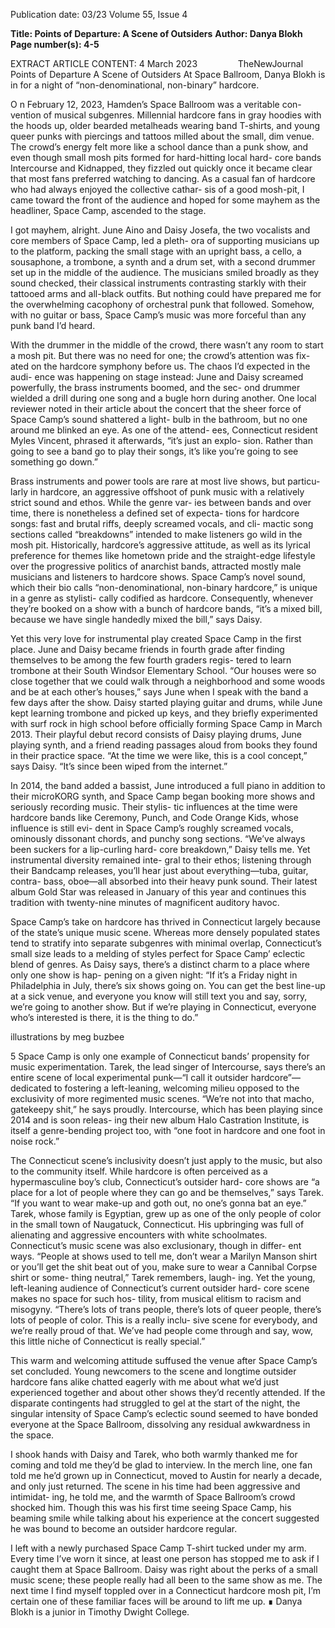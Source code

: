 Publication date: 03/23
Volume 55, Issue 4

**Title: Points of Departure: A Scene of Outsiders**
**Author: Danya Blokh**
**Page number(s): 4-5**

EXTRACT ARTICLE CONTENT:
4
March 2023        TheNewJournal
Points of Departure
A Scene of 
Outsiders
At Space Ballroom, Danya Blokh is 
in for a night of “non-denominational, 
non-binary” hardcore.

O
n February 12, 2023, Hamden’s 
Space Ballroom was a veritable con-
vention of musical subgenres. Millennial 
hardcore fans in gray hoodies with the 
hoods up, older bearded metalheads 
wearing band T-shirts, and young queer 
punks with piercings and tattoos milled 
about the small, dim venue. The crowd’s 
energy felt more like a school dance than 
a punk show, and even though small mosh 
pits formed for hard-hitting local hard-
core bands Intercourse and Kidnapped, 
they fizzled out quickly once it became 
clear that most fans preferred watching to 
dancing. As a casual fan of hardcore who 
had always enjoyed the collective cathar-
sis of a good mosh-pit, I came toward the 
front of the audience and hoped for some 
mayhem as the headliner, Space Camp, 
ascended to the stage.

I got mayhem, alright. June Aino and 
Daisy Josefa, the two vocalists and core 
members of Space Camp, led a pleth-
ora of supporting musicians up to the 
platform, packing the small stage with 
an upright bass, a cello, a sousaphone, a 
trombone, a synth and a drum set, with 
a second drummer set up in the middle 
of the audience. The musicians smiled 
broadly as they sound checked, their 
classical instruments contrasting starkly 
with their tattooed arms and all-black 
outfits. But nothing could have prepared 
me for the overwhelming cacophony of 
orchestral punk that followed. Somehow, 
with no guitar or bass, Space Camp’s 
music was more forceful than any punk 
band I’d heard.

With the drummer in the middle 
of the crowd, there wasn’t any room to 
start a mosh pit. But there was no need 
for one; the crowd’s attention was fix-
ated on the hardcore symphony before 
us. The chaos I’d expected in the audi-
ence was happening on stage instead: 
June and Daisy screamed powerfully, the 
brass instruments boomed, and the sec-
ond drummer wielded a drill during one 
song and a bugle horn during another. 
One local reviewer noted in their article 
about the concert that the sheer force of 
Space Camp’s sound shattered a light-
bulb in the bathroom, but no one around 
me blinked an eye. As one of the attend-
ees, Connecticut resident Myles Vincent, 
phrased it afterwards, “it’s just an explo-
sion. Rather than going to see a band go 
to play their songs, it’s like you’re going 
to see something go down.”

Brass instruments and power tools 
are rare at most live shows, but particu-
larly in hardcore, an aggressive offshoot 
of punk music with a relatively strict 
sound and ethos. While the genre var-
ies between bands and over time, there 
is nonetheless a defined set of expecta-
tions for hardcore songs: fast and brutal 
riffs, deeply screamed vocals, and cli-
mactic song sections called “breakdowns” 
intended to make listeners go wild in 
the mosh pit. Historically, hardcore’s 
aggressive attitude, as well as its lyrical 
preference for themes like hometown 
pride and the straight-edge lifestyle 
over the progressive politics of anarchist 
bands, attracted mostly male musicians 
and listeners to hardcore shows. Space 
Camp’s novel sound, which their bio 
calls “non-denominational, non-binary 
hardcore,” is unique in a genre as stylisti-
cally codified as hardcore. Consequently, 
whenever they’re booked on a show with 
a bunch of hardcore bands, “it’s a mixed 
bill, because we have single handedly 
mixed the bill,” says Daisy. 

Yet this very love for instrumental 
play created Space Camp in the first 
place. June and Daisy became friends in 
fourth grade after finding themselves to 
be among the few fourth graders regis-
tered to learn trombone at their South 
Windsor Elementary School. “Our 
houses were so close together that we 
could walk through a neighborhood 
and some woods and be at each other’s 
houses,” says June when I speak with the 
band a few days after the show. Daisy 
started playing guitar and drums, while 
June kept learning trombone and picked 
up keys, and they briefly experimented 
with surf rock in high school before 
officially forming Space Camp in March 
2013. Their playful debut record consists 
of Daisy playing drums, June playing 
synth, and a friend reading passages 
aloud from books they found in their 
practice space. “At the time we were like, 
this is a cool concept,” says Daisy. “It’s since 
been wiped from the internet.”

In 2014, the band added a bassist, 
June introduced a full piano in addition 
to their microKORG synth, and Space 
Camp began booking more shows and 
seriously recording music. Their stylis-
tic influences at the time were hardcore 
bands like Ceremony, Punch, and Code 
Orange Kids, whose influence is still evi-
dent in Space Camp’s roughly screamed 
vocals, ominously dissonant chords, and 
punchy song sections. “We’ve always 
been suckers for a lip-curling hard-
core breakdown,” Daisy tells me. Yet 
instrumental diversity remained inte-
gral to their ethos; listening through 
their Bandcamp releases, you’ll hear just 
about everything—tuba, guitar, contra-
bass, oboe—all absorbed into their heavy 
punk sound. Their latest album Gold Star 
was released in January of this year and 
continues this tradition with twenty-nine 
minutes of magnificent auditory havoc.

Space Camp’s take on hardcore has 
thrived in Connecticut largely because of 
the state’s unique music scene. Whereas 
more densely populated states tend to 
stratify into separate subgenres with 
minimal overlap, Connecticut’s small 
size leads to a melding of styles perfect 
for Space Camp’ eclectic blend of genres. 
As Daisy says, there’s a distinct charm 
to a place where only one show is hap-
pening on a given night: “If it’s a Friday 
night in Philadelphia in July, there’s six 
shows going on. You can get the best 
line-up at a sick venue, and everyone 
you know will still text you and say, sorry, 
we’re going to another show. But if we’re 
playing in Connecticut, everyone who’s 
interested is there, it is the thing to do.” 

illustrations by meg buzbee


5
Space Camp is only one example of 
Connecticut bands’ propensity for music 
experimentation. Tarek, the lead singer 
of Intercourse, says there’s an entire 
scene of local experimental punk—“I 
call it outsider hardcore”—dedicated 
to fostering a left-leaning, welcoming 
milieu opposed to the exclusivity of 
more regimented music scenes. “We’re 
not into that macho, gatekeepy shit,” he 
says proudly. Intercourse, which has been 
playing since 2014 and is soon releas-
ing their new album Halo Castration 
Institute, is itself a genre-bending project 
too, with “one foot in hardcore and one 
foot in noise rock.” 

The Connecticut scene’s inclusivity 
doesn’t just apply to the music, but also 
to the community itself. While hardcore 
is often perceived as a hypermasculine 
boy’s club, Connecticut’s outsider hard-
core shows are “a place for a lot of people 
where they can go and be themselves,” 
says Tarek. “If you want to wear make-up 
and goth out, no one’s gonna bat an eye.” 
Tarek, whose family is Egyptian, grew up 
as one of the only people of color in the 
small town of Naugatuck, Connecticut. 
His upbringing was full of alienating 
and aggressive encounters with white 
schoolmates. Connecticut’s music scene 
was also exclusionary, though in differ-
ent ways. “People at shows used to tell 
me, don’t wear a Marilyn Manson shirt or 
you’ll get the shit beat out of you, make sure 
to wear a Cannibal Corpse shirt or some-
thing neutral,” Tarek remembers, laugh-
ing. Yet the young, left-leaning audience 
of Connecticut’s current outsider hard-
core scene makes no space for such hos-
tility, from musical elitism to racism and 
misogyny.  “There’s lots of trans people, 
there’s lots of queer people, there’s lots 
of people of color. This is a really inclu-
sive scene for everybody, and we’re really 
proud of that. We’ve had people come 
through and say, wow, this little niche of 
Connecticut is really special.” 

This warm and welcoming attitude 
suffused the venue after Space Camp’s 
set concluded. Young newcomers to the 
scene and longtime outsider hardcore fans 
alike chatted eagerly with me about what 
we’d just experienced together and about 
other shows they’d recently attended. If 
the disparate contingents had struggled to 
gel at the start of the night, the singular 
intensity of Space Camp’s eclectic sound 
seemed to have bonded everyone at the 
Space Ballroom, dissolving any residual 
awkwardness in the space.

I shook hands with Daisy and 
Tarek, who both warmly thanked me 
for coming and told me they’d be glad 
to interview. In the merch line, one fan 
told me he’d grown up in Connecticut, 
moved to Austin for nearly a decade, 
and only just returned. The scene in his 
time had been aggressive and intimidat-
ing, he told me, and the warmth of Space 
Ballroom’s crowd shocked him. Though 
this was his first time seeing Space Camp, 
his beaming smile while talking about 
his experience at the concert suggested 
he was bound to become an outsider 
hardcore regular.

I left with a newly purchased Space 
Camp T-shirt tucked under my arm. 
Every time I’ve worn it since, at least one 
person has stopped me to ask if I caught 
them at Space Ballroom. Daisy was right 
about the perks of a small music scene; 
these people really had all been to the 
same show as me. The next time I find 
myself toppled over in a Connecticut 
hardcore mosh pit, I’m certain one of 
these familiar faces will be around to lift 
me up. ∎
Danya Blokh is a junior in 
Timothy Dwight College.
